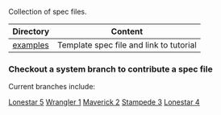 Collection of spec files.

Directory                 | Content
------------------------- | -------------
[examples](examples)      | Template spec file and link to tutorial


### Checkout a system branch to contribute a spec file

Current branches include:

[Lonestar 5](hpc_spec/tree/ls5)
[Wrangler 1](hpc_spec/tree/wr1)
[Maverick 2](hpc_spec/tree/mk2)
[Stampede 3](hpc_spec/tree/st3)
[Lonestar 4](hpc_spec/tree/ls4)
